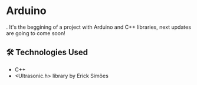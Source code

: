 # Arduino

. It's the beggining of a project with Arduino and C++ libraries, next updates are going to come soon!

## 🛠 Technologies Used

- C++
- <Ultrasonic.h> library by Erick Simões
